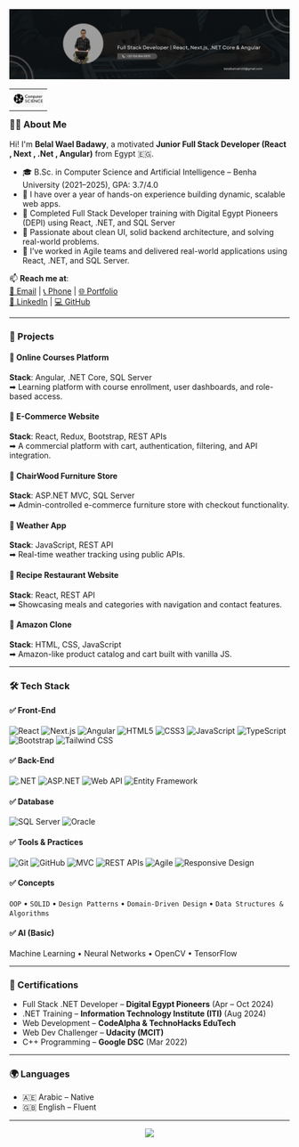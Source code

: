 <img src="Black Minimal Business Personal Profile Linkedin Banner.gif" alt="Header">

<table align="right">
 <tr><td><a href="README.md"><img src="376-3767133_usu-computer-science-logo-computer-science-logo-transparent.png" height="30"> </a></td></tr>
</table>

### 👨‍💻 About Me

Hi! I'm **Belal Wael Badawy**, a motivated **Junior Full Stack Developer (React , Next , .Net , Angular)** from Egypt 🇪🇬.

- 🎓 B.Sc. in Computer Science and Artificial Intelligence – Benha University (2021–2025), GPA: 3.7/4.0
- 🚀 I have over a year of hands-on experience building dynamic, scalable web apps.
- 💼 Completed Full Stack Developer training with Digital Egypt Pioneers (DEPI) using React, .NET, and SQL Server
- 🧠 Passionate about clean UI, solid backend architecture, and solving real-world problems.
- 🤝 I’ve worked in Agile teams and delivered real-world applications using React, .NET, and SQL Server.

📫 **Reach me at**:  
[📧 Email](mailto:belalbatnain20@gmail.com) | [📞 Phone](tel:+201068645370) | [🌐 Portfolio](https://belal-wael.github.io/myPortfolio)  
[🔗 LinkedIn](https://linkedin.com/in/belalwael) | [💻 GitHub](https://github.com/Belal-Wael)

---

### 💼 Projects

#### 🔹 Online Courses Platform  
**Stack**: Angular, .NET Core, SQL Server  
➡ Learning platform with course enrollment, user dashboards, and role-based access.

#### 🔹 E-Commerce Website  
**Stack**: React, Redux, Bootstrap, REST APIs  
➡ A commercial platform with cart, authentication, filtering, and API integration.

#### 🔹 ChairWood Furniture Store  
**Stack**: ASP.NET MVC, SQL Server  
➡ Admin-controlled e-commerce furniture store with checkout functionality.

#### 🔹 Weather App  
**Stack**: JavaScript, REST API  
➡ Real-time weather tracking using public APIs.

#### 🔹 Recipe Restaurant Website  
**Stack**: React, REST API  
➡ Showcasing meals and categories with navigation and contact features.

#### 🔹 Amazon Clone  
**Stack**: HTML, CSS, JavaScript  
➡ Amazon-like product catalog and cart built with vanilla JS.

---

### 🛠️ Tech Stack

#### ✅ Front-End
![React](https://img.shields.io/badge/React-20232A?style=flat&logo=react)
![Next.js](https://img.shields.io/badge/Next.js-000000?style=flat&logo=next.js)
![Angular](https://img.shields.io/badge/Angular-DD0031?style=flat&logo=angular&logoColor=white)
![HTML5](https://img.shields.io/badge/HTML5-E34F26?style=flat&logo=html5&logoColor=white)
![CSS3](https://img.shields.io/badge/CSS3-1572B6?style=flat&logo=css3&logoColor=white)
![JavaScript](https://img.shields.io/badge/JavaScript-F7DF1E?style=flat&logo=javascript&logoColor=black)
![TypeScript](https://img.shields.io/badge/TypeScript-3178C6?style=flat&logo=typescript)
![Bootstrap](https://img.shields.io/badge/Bootstrap-7952B3?style=flat&logo=bootstrap)
![Tailwind CSS](https://img.shields.io/badge/Tailwind_CSS-38B2AC?style=flat&logo=tailwind-css)

#### ✅ Back-End
![.NET](https://img.shields.io/badge/.NET-512BD4?style=flat&logo=dotnet)
![ASP.NET](https://img.shields.io/badge/ASP.NET-5C2D91?style=flat&logo=dotnet)
![Web API](https://img.shields.io/badge/Web%20API-333333?style=flat)
![Entity Framework](https://img.shields.io/badge/Entity%20Framework-68217A?style=flat)

#### ✅ Database
![SQL Server](https://img.shields.io/badge/SQL_Server-CC2927?style=flat&logo=microsoftsqlserver)
![Oracle](https://img.shields.io/badge/Oracle-F80000?style=flat&logo=oracle)

#### ✅ Tools & Practices
![Git](https://img.shields.io/badge/Git-F05032?style=flat&logo=git)
![GitHub](https://img.shields.io/badge/GitHub-181717?style=flat&logo=github)
![MVC](https://img.shields.io/badge/MVC-007ACC?style=flat)
![REST APIs](https://img.shields.io/badge/REST_API-02569B?style=flat&logo=rest)
![Agile](https://img.shields.io/badge/Agile-28A745?style=flat)
![Responsive Design](https://img.shields.io/badge/Responsive%20Design-2196F3?style=flat)

#### ✅ Concepts
`OOP` • `SOLID` • `Design Patterns` • `Domain-Driven Design` • `Data Structures & Algorithms`

#### ✅ AI (Basic)
Machine Learning • Neural Networks • OpenCV • TensorFlow

---

### 📜 Certifications

- Full Stack .NET Developer – **Digital Egypt Pioneers** (Apr – Oct 2024)
- .NET Training – **Information Technology Institute (ITI)** (Aug 2024)
- Web Development – **CodeAlpha & TechnoHacks EduTech**
- Web Dev Challenger – **Udacity (MCIT)**
- C++ Programming – **Google DSC** (Mar 2022)

---

### 🌍 Languages

- 🇦🇪 Arabic – Native  
- 🇬🇧 English – Fluent

---

<p align="center">
  <img src="https://komarev.com/ghpvc/?username=Belal-Wael&style=plastic&label=Views">
</p>
